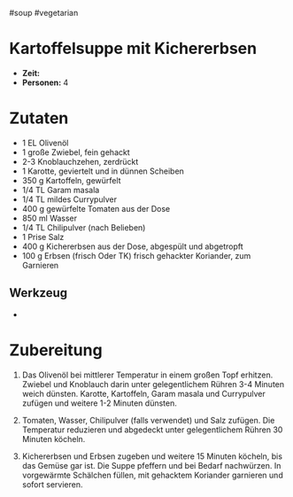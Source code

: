 #soup #vegetarian 
# Kartoffelsuppe mit Kichererbsen
* **Zeit:**  
* **Personen:** 4



# Zutaten
* 1 EL Olivenöl
* 1 große Zwiebel, fein gehackt
* 2-3 Knoblauchzehen, zerdrückt
* 1 Karotte, geviertelt und in dünnen Scheiben 
* 350 g Kartoffeln, gewürfelt
* 1/4 TL Garam masala
* 1/4 TL mildes Currypulver
* 400 g gewürfelte Tomaten aus der Dose
* 850 ml Wasser
* 1/4 TL Chilipulver (nach Belieben)
* 1 Prise Salz
* 400 g Kichererbsen aus der Dose, abgespült und abgetropft
* 100 g Erbsen (frisch Oder TK) frisch gehackter Koriander, zum Garnieren

## Werkzeug
*

# Zubereitung
1. Das Olivenöl bei mittlerer Temperatur in einem großen Topf erhitzen. Zwiebel und Knoblauch darin unter gelegentlichem Rühren
3-4 Minuten weich dünsten. Karotte, Kartoffeln, Garam masala und
Currypulver zufügen und weitere 1-2 Minuten dünsten.

2. Tomaten, Wasser, Chilipulver (falls verwendet) und Salz zufügen.
Die Temperatur reduzieren und abgedeckt unter gelegentlichem
Rühren 30 Minuten köcheln.

3. Kichererbsen und Erbsen zugeben und weitere 15 Minuten köcheln, bis das Gemüse gar ist. Die Suppe pfeffern und bei Bedarf
nachwürzen. In vorgewärmte Schälchen füllen, mit gehacktem
Koriander garnieren und sofort servieren.
